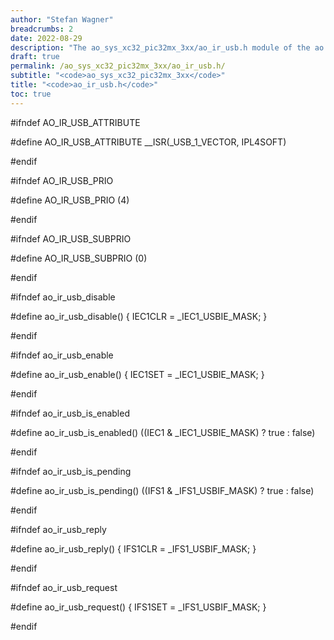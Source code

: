 ```yaml
---
author: "Stefan Wagner"
breadcrumbs: 2
date: 2022-08-29
description: "The ao_sys_xc32_pic32mx_3xx/ao_ir_usb.h module of the ao real-time operating system."
draft: true
permalink: /ao_sys_xc32_pic32mx_3xx/ao_ir_usb.h/ 
subtitle: "<code>ao_sys_xc32_pic32mx_3xx</code>"
title: "<code>ao_ir_usb.h</code>"
toc: true
---
```


#ifndef AO_IR_USB_ATTRIBUTE

#define AO_IR_USB_ATTRIBUTE     __ISR(_USB_1_VECTOR, IPL4SOFT)

#endif

#ifndef AO_IR_USB_PRIO

#define AO_IR_USB_PRIO          (4)

#endif

#ifndef AO_IR_USB_SUBPRIO

#define AO_IR_USB_SUBPRIO       (0)

#endif

#ifndef ao_ir_usb_disable

#define ao_ir_usb_disable()     { IEC1CLR = _IEC1_USBIE_MASK; }

#endif

#ifndef ao_ir_usb_enable

#define ao_ir_usb_enable()      { IEC1SET = _IEC1_USBIE_MASK; }

#endif

#ifndef ao_ir_usb_is_enabled

#define ao_ir_usb_is_enabled()  ((IEC1 & _IEC1_USBIE_MASK) ? true : false)

#endif

#ifndef ao_ir_usb_is_pending

#define ao_ir_usb_is_pending()  ((IFS1 & _IFS1_USBIF_MASK) ? true : false)

#endif

#ifndef ao_ir_usb_reply

#define ao_ir_usb_reply()       { IFS1CLR = _IFS1_USBIF_MASK; }

#endif

#ifndef ao_ir_usb_request

#define ao_ir_usb_request()     { IFS1SET = _IFS1_USBIF_MASK; }

#endif

